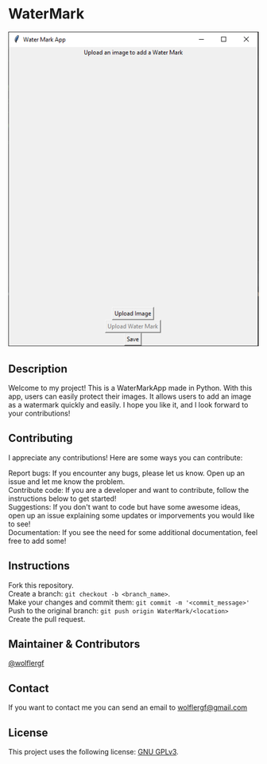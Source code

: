 # WaterMark
<p align="center">
  <img src="./main.PNG">
</p>

## Description
Welcome to my project! This is a WaterMarkApp made in Python. With this app, users can easily protect their images. It allows users to add an image as a watermark quickly and easily. I hope you like it, and I look forward to your contributions!

## Contributing

I appreciate any contributions! Here are some ways you can contribute:

Report bugs: If you encounter any bugs, please let us know. Open up an issue and let me know the problem.<br>
Contribute code: If you are a developer and want to contribute, follow the instructions below to get started!<br>
Suggestions: If you don't want to code but have some awesome ideas, open up an issue explaining some updates or imporvements 
you would like to see!<br>
Documentation: If you see the need for some additional documentation, feel free to add some!


## Instructions

Fork this repository.<br>
Create a branch: `git checkout -b <branch_name>`.<br>
Make your changes and commit them: `git commit -m '<commit_message>'`<br>
Push to the original branch: `git push origin WaterMark/<location>`<br>
Create the pull request.



## Maintainer & Contributors
[@wolflergf](https://github.com/wolflergf)

## Contact
If you want to contact me you can send an email to wolflergf@gmail.com

## License
This project uses the following license: [GNU GPLv3](https://www.gnu.org/licenses/gpl-3.0.html).
